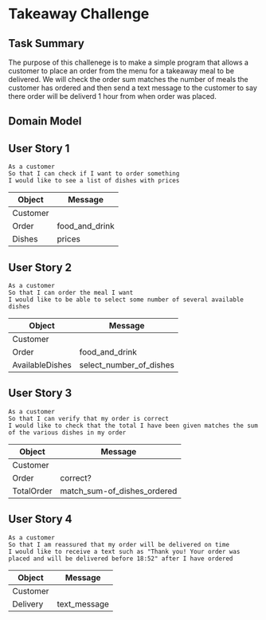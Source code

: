 Takeaway Challenge
==================

Task Summary
-------------

The purpose of this challenege is to make a simple program that allows a customer to place an order from the menu for a takeaway meal to be delivered. We will check the order sum matches the number of meals the customer has ordered and then send a text message to the customer to say there order will be deliverd 1 hour from when order was placed.

Domain Model
-------------

User Story 1
-------------

```
As a customer
So that I can check if I want to order something
I would like to see a list of dishes with prices
```

   Object  |   Message
---------- | -----------------
Customer   |
Order      | food_and_drink
Dishes     | prices

User Story 2
-------------

```
As a customer
So that I can order the meal I want
I would like to be able to select some number of several available dishes
```

   Object       |   Message
--------------- | ------------------------
Customer        |
Order           | food_and_drink
AvailableDishes | select_number_of_dishes

User Story 3
-------------

```
As a customer
So that I can verify that my order is correct
I would like to check that the total I have been given matches the sum of the various dishes in my order
```

   Object    |   Message
------------ | ----------------------------
Customer     |
Order        | correct?
TotalOrder   | match_sum-of_dishes_ordered

User Story 4
-------------

```
As a customer
So that I am reassured that my order will be delivered on time
I would like to receive a text such as "Thank you! Your order was placed and will be delivered before 18:52" after I have ordered
```

   Object   |   Message
----------  | --------------
Customer    |
Delivery    | text_message